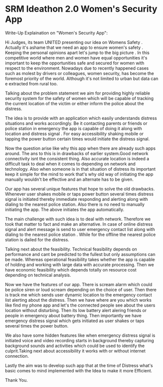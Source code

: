 # SRM Ideathon 2.0 Women's Security App

Write-Up Explaination on "Women's Security App": 

Hi Judges, its team UNITED presenting our idea on Womens Safety . Actually it's ashame that we need an app to ensure women's safety . Keeping the personal opinions apart let's jump to the big picture . In this competitive world where men and women have equal opportunities it's important to keep the opportunities safe and secured for women with respect to the environment. Nowadays due to recently happened cases such as molest by drivers or colleagues, women security, has become the foremost priority of the world. Although it's not limited to urban but data can e extracted from rural too.

Talking about the problem statement we aim for providing highly reliable security system for the safety of women which will be capable of tracking the current location of the victim or either inform the police about the distress.

The idea is to provide with an application which easily understands distress situations and works accordingly. Be it contacting parents or friends or police station in emergency the app is capable of doing it along with location and distress signal . For easy accessibility shaking mobile or tapping the power button certain times would initiate the distress signal.

Now the question arise like why this app when there are already such apps around. The ans to this is in drawbacks of earlier system.Good network connectivity isnt the consistent thing. Also accurate location is indeed a difficult task to deal when it comes to depending on network and technology. Also when someone is in that situation of distress its important keep it simple for the mind to work that's why old way of initiating the app manually wouldn't be effective and an alternate has to be given.

Our app has several unique features that hope to solve the old drawbacks. Whenever user shakes mobile or taps power button several times distress signal is initiated thereby immediate responding and alerting along with dialing to the nearest police station. Also there is no need to manually initiating the app. The above initiates the app automatically.

The main challenge with such idea is to deal with network. Therefore we took that matter to fact and make an alternative. In case of online distress signal and alert message is send to user emergency contact list along with dialing to the nearest police station . While for the offline the nearest police station is dailed for the distress.

Talking next about the feasibility. Technical feasibility depends on performance and cant be predicted to the fullest but only assumptions can be made. Whereas operational feasibility takes whether the app is capable of holding and working with large data with accurate processing. Then we have economic feasibility which depends totally on resource cost depending on technical analysis.

Now we have the features of our app. There is scream alarm which could be police siren or loud scream depending on the choice of user. Then there is track me which sends user dynamic location to the emergency contact list alerting about the distress. Then we have where are you which works like find my phone app and let's the connected people see about the users location without disturbing. Then its low battery alert alering friends or people in emergency about battery thing. Then importantly we have emergency distress signal which gets initiated as user shakes or taps several times the power button.

We also have some hidden features like when emergency distress signal is initiated voice and video recording starts in background thereby capturing background sounds and activities which could be used to identify the culprit.Taking next about accessibility it works with or without internet connection.

Lastly the aim was to develop such app that at the time of Distress what's basic comes to mind implemented with the Idea to make it more Efficient.

Thank You.
